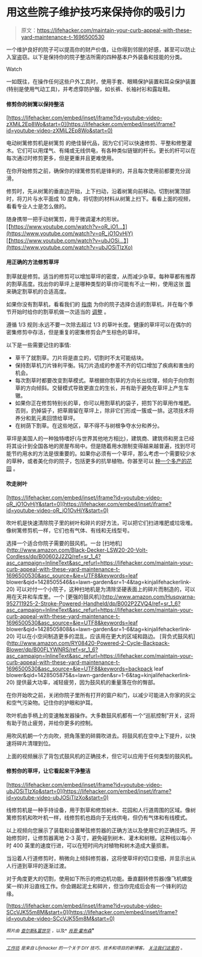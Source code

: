 # 用这些院子维护技巧来保持你的吸引力

> 原文：<https://lifehacker.com/maintain-your-curb-appeal-with-these-yard-maintenance-t-1696500530>

一个维护良好的院子可以提高你的财产价值，让你得到邻居的好感，甚至可以防止入室盗窃。以下是保持你的院子整洁所需的四种基本户外装备和技能的分类。

Watch

一如既往，在操作任何这些户外工具时，使用手套、眼睛保护装置和耳朵保护装置(特别是使用气动工具)，并考虑穿防护服，如长裤、长袖衬衫和露趾鞋。

#### 修剪你的树篱以保持整洁

 [https://lifehacker.com/embed/inset/iframe?id=youtube-video-zXMiL2Ep8Wo&start=0](https://lifehacker.com/embed/inset/iframe?id=youtube-video-zXMiL2Ep8Wo&start=0) 

电动树篱修剪机是树篱剪 的绝佳替代品，因为它们可以快速修剪、平整和修整灌木。它们可以用煤气、有绳或无线供电，有各种类似链锯的杆长。更长的杆可以在每次通过时修剪更多，但是更重并且更难使用。

在你开始修剪之前，确保你的绿篱修剪机是锋利的，并且每次使用前都要充分润滑。

修剪时，先从树篱的垂直边开始，上下扫动，沿着树篱向前移动。切割树篱顶部时，将刀片与水平面成 10 度角，将切割的材料从树篱上扫下。看看上面的视频，看看专业人士是怎么做的。

随身携带一把手动树篱剪，用于微调灌木的形状。[【https://www.youtube.com/watch?v=oR_jO1…】](https://www.youtube.com/watch?v=oR_jO1OvHjY)[【https://www.youtube.com/watch?v=ubJOSi…】](https://www.youtube.com/watch?v=ubJOSiTIzXo)

#### 用正确的方法修剪草坪

割草就是修剪。适当的修剪可以增加草坪的密度，从而减少杂草。每种草都有推荐的割草高度。找出你的草坪上是哪种类型的草(你可能有不止一种)，使用这张 [图](http://www.ipm.ucdavis.edu/TOOLS/TURF/ESTABLISH/recht.html) 来确定割草机的合适高度。

如果你没有割草机，看看我们的 [指南](https://lifehacker.com/how-to-choose-the-right-lawn-mower-for-your-yard-1693813153) 为你的院子选择合适的割草机，并在每个季节开始时给你的割草机做一次适当的 [调整](https://lifehacker.com/prepare-for-spring-with-a-diy-lawn-mower-tuneup-1690460214) 。

遵循 1/3 规则:永远不要一次除去超过 1/3 的草叶长度。健康的草坪可以在偶尔的密集修剪中存活，但是重复的密集修剪会产生棕色的草坪。

以下是一些需要记住的事情:

*   草干了就割草。刀片将是直立的，切割时不太可能结块。
*   保持割草机刀片锋利平衡。钝刀片造成的参差不齐的切口增加了疾病和害虫的机会。
*   每次割草时都要改变割草模式。草根据你割草的方向长出纹理，倾向于向你割草的方向倾斜。交替模式导致更直立的生长，并有助于避免在草坪上产生车辙。
*   如果你正在修剪特别长的草，你可以用割草机的袋子，把剪下的草用作堆肥。否则，扔掉袋子，把草屑留在草坪上，除非它们形成一簇或一排。这项技术将养分和氮元素回馈给草坪。
*   在树荫下割草。在这些地区，草不得不与树根争夺水分和养分。

草坪是美国人的一种独特嗜好(与世界其他地方相比)，建筑商、建筑师和房主已经将其设计到全国各地的房屋布局中。但是随着用水限制变得越来越普遍，找到尽可能节约用水的方法是很重要的。如果你必须有一个草坪，那么考虑一个需要较少水的草种，或者美化你的院子，包括更多的抗旱植物。你甚至可以 [种一个多产的花园](https://lifehacker.com/save-money-by-converting-your-lawn-into-a-garden-31061397) 。

#### 吹走树叶

 [https://lifehacker.com/embed/inset/iframe?id=youtube-video-oR_jO1OvHjY&start=0](https://lifehacker.com/embed/inset/iframe?id=youtube-video-oR_jO1OvHjY&start=0) 

吹叶机是快速清除院子里的树叶和碎片的好方法，可以把它们扫进堆肥或垃圾堆。像树篱修剪机一样，它们也有气体、有线和无线型号。

选择一个适合你院子需要的鼓风机。一台 [扫地机](http://www.amazon.com/Black-Decker-LSW20-20-Volt-Cordless/dp/B00602J2ZQ/ref=sr_1_4?asc_campaign=InlineText&asc_refurl=https://lifehacker.com/maintain-your-curb-appeal-with-these-yard-maintenance-t-1696500530&asc_source=&ie=UTF8&keywords=leaf blower&qid=1428505546&s=lawn-garden&sr=1-4&tag=kinjalifehackerlink-20) 可以对付一个小院子，这种扫地机是为清除坚硬表面上的碎片而制造的，可以用在天井和车库里。一个 [更强的鼓风机](http://www.amazon.com/Husqvarna-952711925-2-Stroke-Powered-Handheld/dp/B002P2ZVQ4/ref=sr_1_6?asc_campaign=InlineText&asc_refurl=https://lifehacker.com/maintain-your-curb-appeal-with-these-yard-maintenance-t-1696500530&asc_source=&ie=UTF8&keywords=leaf blower&qid=1428505808&s=lawn-garden&sr=1-6&tag=kinjalifehackerlink-20) 可以在小空间制造更多的混乱，应该用在更大的区域和路边。 [背负式鼓风机](http://www.amazon.com/RY08420-Powered-2-Cycle-Backpack-Blower/dp/B00FLYWNRS/ref=sr_1_6?asc_campaign=InlineText&asc_refurl=https://lifehacker.com/maintain-your-curb-appeal-with-these-yard-maintenance-t-1696500530&asc_source=&ie=UTF8&keywords=backpack leaf blower&qid=1428505875&s=lawn-garden&sr=1-6&tag=kinjalifehackerlink-20) 提供最大功率，减轻疲劳，因为鼓风机的重量落在你的臀部。

在你开始吹之前，关闭你院子里所有打开的窗户和门，以减少可能进入你家的灰尘和空气污染物。记住你的护眼和护耳。

吹叶机由手柄上的变速触发器操作。大多数鼓风机都有一个“巡航控制”开关，这将有助于防止疲劳，并给你更多的控制。

用吹风机朝一个方向吹，把角落里的碎屑吹进去。将鼓风机在空中上下提升，以快速将碎片清理到位。

上面的视频展示了背包式鼓风机的正确技术，但它可以应用于任何类型的鼓风机。

#### 修剪你的草坪，让它看起来干净整洁

 [https://lifehacker.com/embed/inset/iframe?id=youtube-video-ubJOSiTIzXo&start=0](https://lifehacker.com/embed/inset/iframe?id=youtube-video-ubJOSiTIzXo&start=0) 

线修剪机是一种手持设备，用于割草和修剪树木、花园和人行道周围的区域。像树篱修剪机和吹叶机一样，线修剪机也趋向于无线供电，但仍有气体和有线模式。

以上视频向您展示了装载和设置琴弦修剪器的正确方法以及使用它的正确技巧。开始修剪时，让修剪器离地 2-3 英寸，避免碰到树木、灌木和树根。这种线以每小时 400 英里的速度行进，可以在短时间内对植物和树木造成大量损害。

当沿着人行道修剪时，稍微向上倾斜修剪器，这将使草坪的切口变细，并显示出从人行道到草坪的逐渐过渡。

对于角度更大的切割，使用如下所示的修边机功能。垂直翻转修剪器(像飞机螺旋桨一样)并沿直线工作。你会踢起泥土和碎片，但当你完成后会有一个锋利的边缘。

 [https://lifehacker.com/embed/inset/iframe?id=youtube-video-SCcVJK55m8M&start=0](https://lifehacker.com/embed/inset/iframe?id=youtube-video-SCcVJK55m8M&start=0) 

<small>*照片由*</small> [<small>*查尔斯&*</small>](http://charlesandhudson.com)<small></small>*[<small>*富世华*</small>](http://husqvarna.com) <small>*，以及*</small> [<small>*肖恩·霍布森*</small>](https://www.flickr.com/photos/seanhobson/4353671803/in/photolist-9FaQcp-bjypk5-9Wr8hn-38hkS-bAQENP-nEpLqg-7CHGWX-dyRin-8xWTr2-W2HV4-6B77V3-dyRhG-aCLhzm-6B786U-6TmaDJ-fC1pC7-49Ckgy-5oz431-nBY4tc-38hiE-JfxHm-evPwES-evPwWd-7YrP9C-Wht1-ppDfRx-8dqMkE-5KEvze-7KQ4a9-6E7A1p-eBQK1Q-6MyUzB-nQkeWN-6jEXCW-d4GmV3-a8bvvg-q9CE6-6B78gW-8gNivY-7dEXcD-9Qf6ux-6ucdVb-FuV3R-4RGzMK-nQeZmo-nxWzDE-nxV5vk-d1B8B-2eKfN-6njAE7)<small></small>*

* * *

*[<small>*工作坊*</small>](http://workshop.lifehacker.com/) <small>*是来自 Lifehacker 的一个关于 DIY 技巧、技术和项目的新博客。*</small> [<small>*关注我们这里的*</small>](https://twitter.com/WorkshopLH) <small>*。*</small>*